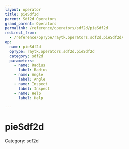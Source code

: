 ```yaml
---
layout: operator
title: pieSdf2d
parent: Sdf2d Operators
grand_parent: Operators
permalink: /reference/operators/sdf2d/pieSdf2d
redirect_from:
  - /reference/opType/raytk.operators.sdf2d.pieSdf2d/
op:
  name: pieSdf2d
  opType: raytk.operators.sdf2d.pieSdf2d
  category: sdf2d
  parameters:
    - name: Radius
      label: Radius
    - name: Angle
      label: Angle
    - name: Inspect
      label: Inspect
    - name: Help
      label: Help

---
```


# pieSdf2d

Category: sdf2d


